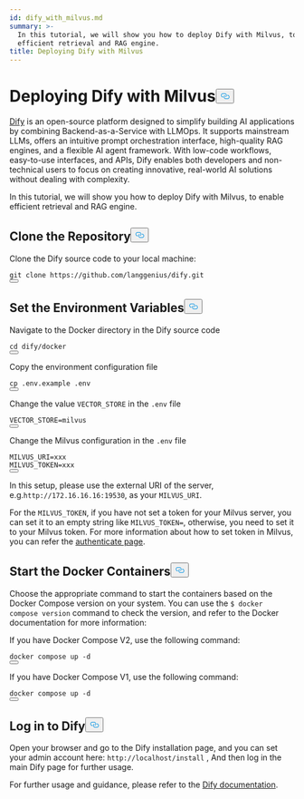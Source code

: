 ```yaml
---
id: dify_with_milvus.md
summary: >-
  In this tutorial, we will show you how to deploy Dify with Milvus, to enable
  efficient retrieval and RAG engine.
title: Deploying Dify with Milvus
---
```

<h1 id="Deploying-Dify-with-Milvus" class="common-anchor-header">Deploying Dify with Milvus<button data-href="#Deploying-Dify-with-Milvus" class="anchor-icon" translate="no">
      <svg translate="no"
        aria-hidden="true"
        focusable="false"
        height="20"
        version="1.1"
        viewBox="0 0 16 16"
        width="16"
      >
        <path
          fill="#0092E4"
          fill-rule="evenodd"
          d="M4 9h1v1H4c-1.5 0-3-1.69-3-3.5S2.55 3 4 3h4c1.45 0 3 1.69 3 3.5 0 1.41-.91 2.72-2 3.25V8.59c.58-.45 1-1.27 1-2.09C10 5.22 8.98 4 8 4H4c-.98 0-2 1.22-2 2.5S3 9 4 9zm9-3h-1v1h1c1 0 2 1.22 2 2.5S13.98 12 13 12H9c-.98 0-2-1.22-2-2.5 0-.83.42-1.64 1-2.09V6.25c-1.09.53-2 1.84-2 3.25C6 11.31 7.55 13 9 13h4c1.45 0 3-1.69 3-3.5S14.5 6 13 6z"
        ></path>
      </svg>
    </button></h1><p><a href="https://dify.ai/">Dify</a> is an open-source platform designed to simplify building AI applications by combining Backend-as-a-Service with LLMOps. It supports mainstream LLMs, offers an intuitive prompt orchestration interface, high-quality RAG engines, and a flexible AI agent framework. With low-code workflows, easy-to-use interfaces, and APIs, Dify enables both developers and non-technical users to focus on creating innovative, real-world AI solutions without dealing with complexity.</p>
<p>In this tutorial, we will show you how to deploy Dify with Milvus, to enable efficient retrieval and RAG engine.</p>
<h2 id="Clone-the-Repository" class="common-anchor-header">Clone the Repository<button data-href="#Clone-the-Repository" class="anchor-icon" translate="no">
      <svg translate="no"
        aria-hidden="true"
        focusable="false"
        height="20"
        version="1.1"
        viewBox="0 0 16 16"
        width="16"
      >
        <path
          fill="#0092E4"
          fill-rule="evenodd"
          d="M4 9h1v1H4c-1.5 0-3-1.69-3-3.5S2.55 3 4 3h4c1.45 0 3 1.69 3 3.5 0 1.41-.91 2.72-2 3.25V8.59c.58-.45 1-1.27 1-2.09C10 5.22 8.98 4 8 4H4c-.98 0-2 1.22-2 2.5S3 9 4 9zm9-3h-1v1h1c1 0 2 1.22 2 2.5S13.98 12 13 12H9c-.98 0-2-1.22-2-2.5 0-.83.42-1.64 1-2.09V6.25c-1.09.53-2 1.84-2 3.25C6 11.31 7.55 13 9 13h4c1.45 0 3-1.69 3-3.5S14.5 6 13 6z"
        ></path>
      </svg>
    </button></h2><p>Clone the Dify source code to your local machine:</p>
<pre><code translate="no" class="language-shell">git clone https://github.com/langgenius/dify.git
<button class="copy-code-btn"></button></code></pre>
<h2 id="Set-the-Environment-Variables" class="common-anchor-header">Set the Environment Variables<button data-href="#Set-the-Environment-Variables" class="anchor-icon" translate="no">
      <svg translate="no"
        aria-hidden="true"
        focusable="false"
        height="20"
        version="1.1"
        viewBox="0 0 16 16"
        width="16"
      >
        <path
          fill="#0092E4"
          fill-rule="evenodd"
          d="M4 9h1v1H4c-1.5 0-3-1.69-3-3.5S2.55 3 4 3h4c1.45 0 3 1.69 3 3.5 0 1.41-.91 2.72-2 3.25V8.59c.58-.45 1-1.27 1-2.09C10 5.22 8.98 4 8 4H4c-.98 0-2 1.22-2 2.5S3 9 4 9zm9-3h-1v1h1c1 0 2 1.22 2 2.5S13.98 12 13 12H9c-.98 0-2-1.22-2-2.5 0-.83.42-1.64 1-2.09V6.25c-1.09.53-2 1.84-2 3.25C6 11.31 7.55 13 9 13h4c1.45 0 3-1.69 3-3.5S14.5 6 13 6z"
        ></path>
      </svg>
    </button></h2><p>Navigate to the Docker directory in the Dify source code</p>
<pre><code translate="no" class="language-shell">cd dify/docker
<button class="copy-code-btn"></button></code></pre>
<p>Copy the environment configuration file</p>
<pre><code translate="no" class="language-shell">cp .env.example .env
<button class="copy-code-btn"></button></code></pre>
<p>Change the value <code translate="no">VECTOR_STORE</code> in the <code translate="no">.env</code> file</p>
<pre><code translate="no"><span class="hljs-attr">VECTOR_STORE</span>=milvus
<button class="copy-code-btn"></button></code></pre>
<p>Change the Milvus configuration in the <code translate="no">.env</code> file</p>
<pre><code translate="no"><span class="hljs-attr">MILVUS_URI</span>=xxx
<span class="hljs-attr">MILVUS_TOKEN</span>=xxx
<button class="copy-code-btn"></button></code></pre>
<p>In this setup, please use the external URI of the server, e.g.<code translate="no">http://172.16.16.16:19530</code>, as your <code translate="no">MILVUS_URI</code>.</p>
<p>For the <code translate="no">MILVUS_TOKEN</code>, if you have not set a token for your Milvus server, you can set it to an empty string like <code translate="no">MILVUS_TOKEN=</code>, otherwise, you need to set it to your Milvus token. For more information about how to set token in Milvus, you can refer the <a href="https://milvus.io/docs/authenticate.md?tab=docker#Update-user-password">authenticate page</a>.</p>
<h2 id="Start-the-Docker-Containers" class="common-anchor-header">Start the Docker Containers<button data-href="#Start-the-Docker-Containers" class="anchor-icon" translate="no">
      <svg translate="no"
        aria-hidden="true"
        focusable="false"
        height="20"
        version="1.1"
        viewBox="0 0 16 16"
        width="16"
      >
        <path
          fill="#0092E4"
          fill-rule="evenodd"
          d="M4 9h1v1H4c-1.5 0-3-1.69-3-3.5S2.55 3 4 3h4c1.45 0 3 1.69 3 3.5 0 1.41-.91 2.72-2 3.25V8.59c.58-.45 1-1.27 1-2.09C10 5.22 8.98 4 8 4H4c-.98 0-2 1.22-2 2.5S3 9 4 9zm9-3h-1v1h1c1 0 2 1.22 2 2.5S13.98 12 13 12H9c-.98 0-2-1.22-2-2.5 0-.83.42-1.64 1-2.09V6.25c-1.09.53-2 1.84-2 3.25C6 11.31 7.55 13 9 13h4c1.45 0 3-1.69 3-3.5S14.5 6 13 6z"
        ></path>
      </svg>
    </button></h2><p>Choose the appropriate command to start the containers based on the Docker Compose version on your system. You can use the <code translate="no">$ docker compose version</code> command to check the version, and refer to the Docker documentation for more information:</p>
<p>If you have Docker Compose V2, use the following command:</p>
<pre><code translate="no" class="language-shell">docker compose up -d
<button class="copy-code-btn"></button></code></pre>
<p>If you have Docker Compose V1, use the following command:</p>
<pre><code translate="no" class="language-shell">docker compose up -d
<button class="copy-code-btn"></button></code></pre>
<h2 id="Log-in-to-Dify" class="common-anchor-header">Log in to Dify<button data-href="#Log-in-to-Dify" class="anchor-icon" translate="no">
      <svg translate="no"
        aria-hidden="true"
        focusable="false"
        height="20"
        version="1.1"
        viewBox="0 0 16 16"
        width="16"
      >
        <path
          fill="#0092E4"
          fill-rule="evenodd"
          d="M4 9h1v1H4c-1.5 0-3-1.69-3-3.5S2.55 3 4 3h4c1.45 0 3 1.69 3 3.5 0 1.41-.91 2.72-2 3.25V8.59c.58-.45 1-1.27 1-2.09C10 5.22 8.98 4 8 4H4c-.98 0-2 1.22-2 2.5S3 9 4 9zm9-3h-1v1h1c1 0 2 1.22 2 2.5S13.98 12 13 12H9c-.98 0-2-1.22-2-2.5 0-.83.42-1.64 1-2.09V6.25c-1.09.53-2 1.84-2 3.25C6 11.31 7.55 13 9 13h4c1.45 0 3-1.69 3-3.5S14.5 6 13 6z"
        ></path>
      </svg>
    </button></h2><p>Open your browser and go to the Dify installation page, and you can set your admin account here:
<code translate="no">http://localhost/install</code> ,
And then log in the main Dify page for further usage.</p>
<p>For further usage and guidance, please refer to the <a href="https://docs.dify.ai/">Dify documentation</a>.</p>
